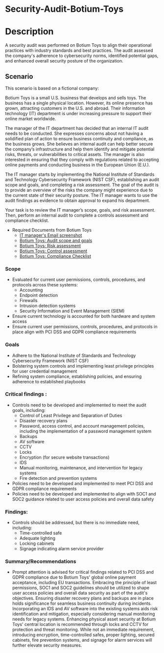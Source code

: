 # Security-Audit-Botium-Toys
<h1>Description</h1>
A security audit was performed on Botium Toys to align their operational practices with industry standards and best practices. The audit assessed the company's adherence to cybersecurity norms, identified potential gaps, and enhanced overall security posture of the organization.

<h2>Scenario</h2>
This scenario is based on a fictional company:

Botium Toys is a small U.S. business that develops and sells toys. The business has a single physical location. However, its online presence has grown, attracting customers in the U.S. and abroad. Their information technology (IT) department is under increasing pressure to support their online market worldwide. 

The manager of the IT department has decided that an internal IT audit needs to be conducted. She expresses concerns about not having a solidified plan of action to ensure business continuity and compliance, as the business grows. She believes an internal audit can help better secure the company’s infrastructure and help them identify and mitigate potential risks, threats, or vulnerabilities to critical assets. The manager is also interested in ensuring that they comply with regulations related to accepting online payments and conducting business in the European Union (E.U.).   

The IT manager starts by implementing the National Institute of Standards and Technology Cybersecurity Framework (NIST CSF), establishing an audit scope and goals, and completing a risk assessment. The goal of the audit is to provide an overview of the risks the company might experience due to the current state of their security posture. The IT manager wants to use the audit findings as evidence to obtain approval to expand his department. 

Your task is to review the IT manager’s scope, goals, and risk assessment. Then, perform an internal audit to complete a controls assessment and compliance checklist. 

- <a> Required Documents from Botium Toys </a>
  - [IT manager's Email screenshot](https://github.com/malikaii99/Security-Audit-Botium-Toys/blob/e0549c8f436c765d70ff8ecd57e45f92ade54da8/IT%20Email%20SS.png)
  - [Botium Toys: Audit scope and goals](https://github.com/malikaii99/Security-Audit-Botium-Toys/blob/5ff028223bad5198d672077353c9048aa9c70dd9/Botium%20Toys_%20Audit%20scope%20and%20goals.docx)
  - [Botium Toys: Risk assessment](https://github.com/malikaii99/Security-Audit-Botium-Toys/blob/e47b95f4e82568b849aea030b6d51f3985a69d83/Botium%20Toys_%20Risk%20assessment.docx)
  - [Botium Toys: Control assessment](https://github.com/malikaii99/Security-Audit-Botium-Toys/blob/e47b95f4e82568b849aea030b6d51f3985a69d83/Botium%20Toys_%20Risk%20assessment.docx)
  - [Botium Toys: Compliance Checklist](https://github.com/malikaii99/Security-Audit-Botium-Toys/blob/e47b95f4e82568b849aea030b6d51f3985a69d83/Botium%20Toys_%20Risk%20assessment.docx)

<h3>Scope</h3>
  
- <a> Evaluated for current user permissions, controls, procedures, and protocols across these systems: </a>
    -  Accounting
    -  Endpoint detection
    -  Firewalls
    -  Intrusion detection systems
    -  Security Information and Event Management (SIEM)
- <a> Ensure current technology is accounted for both hardware and system access</a>
- <a> Ensure current user permissions, controls, procedures, and protocols in place align with PCI DSS and GDPR compliance requirements</a>

  
<h3>Goals</h3>

- <a> Adhere to the National Institute of Standards and Technology Cybersecurity Framework (NIST CSF)</a>
- <a> Bolstering system controls and implementing least privilege principles for user credential management</a>
- <a> Refining system compliance, establishing policies, and ensuring adherence to established playbooks</a>


<h3>Critical findings :</h3>

- <a> Controls need to be developed and implemented to meet the audit goals, including: </a>
    -  Control of Least Privilege and Separation of Duties
    -  Disaster recovery plans
    -  Password, access control, and account management policies, including the implementation of a password management system
    -  Backups
    -  AV software
    -  CCTV
    -  Locks
    -  Encryption (for secure website transactions)
    -  IDS
    -  Manual monitoring, maintenance, and intervention for legacy systems
    -  Fire detection and prevention systems
- <a> Policies need to be developed and implemented to meet PCI DSS and GDPR compliance requirements</a>
- <a> Policies need to be developed and implemented to align with SOC1 and SOC2 guidance related to user access policies and overall data safety</a>


<h3>Findings:</h3>

- <a> Controls should be addressed, but there is no immediate need, including: </a>
  - Time-controlled safe
  - Adequate lighting
  - Locking cabinets
  - Signage indicating alarm service provider

<h3>Summary/Recommendations</h3>

- <a> Prompt attention is advised for critical findings related to PCI DSS and GDPR compliance due to Botium Toys' global online payment acceptance, including EU transactions. Embracing the principle of least permissions, SOC1 and SOC2 guidelines should be utilized to shape user access policies and overall data security as part of the audit's objectives. Ensuring disaster recovery plans and backups are in place holds significance for seamless business continuity during incidents. Incorporating an IDS and AV software into the existing systems aids risk identification and mitigation, especially considering manual monitoring needs for legacy systems. Enhancing physical asset security at Botium Toys' central location is recommended through locks and CCTV for protection and threat monitoring. While not an immediate requirement, introducing encryption, time-controlled safes, proper lighting, secured cabinets, fire prevention systems, and signage for alarm services will further elevate security measures. </a>
